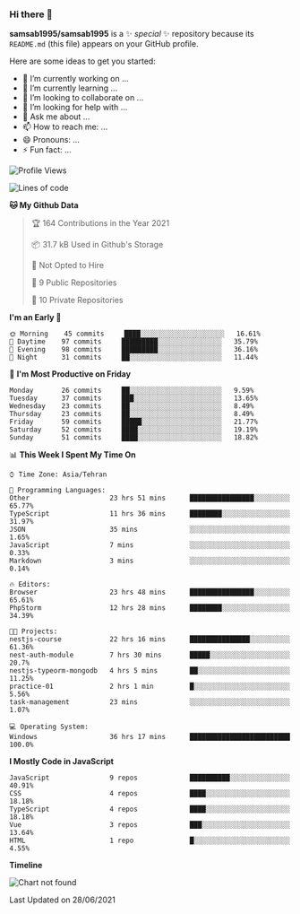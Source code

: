 ### Hi there 👋

**samsab1995/samsab1995** is a ✨ _special_ ✨ repository because its `README.md` (this file) appears on your GitHub profile.

Here are some ideas to get you started:

- 🔭 I’m currently working on ...
- 🌱 I’m currently learning ...
- 👯 I’m looking to collaborate on ...
- 🤔 I’m looking for help with ...
- 💬 Ask me about ...
- 📫 How to reach me: ...
- 😄 Pronouns: ...
- ⚡ Fun fact: ...

<!--START_SECTION:waka-->
![Profile Views](http://img.shields.io/badge/Profile%20Views-0-blue)

![Lines of code](https://img.shields.io/badge/From%20Hello%20World%20I%27ve%20Written-409867%20lines%20of%20code-blue)

**🐱 My Github Data** 

> 🏆 164 Contributions in the Year 2021
 > 
> 📦 31.7 kB Used in Github's Storage 
 > 
> 🚫 Not Opted to Hire
 > 
> 📜 9 Public Repositories 
 > 
> 🔑 10 Private Repositories  
 > 
**I'm an Early 🐤** 

```text
🌞 Morning    45 commits     ████░░░░░░░░░░░░░░░░░░░░░   16.61% 
🌆 Daytime    97 commits     █████████░░░░░░░░░░░░░░░░   35.79% 
🌃 Evening    98 commits     █████████░░░░░░░░░░░░░░░░   36.16% 
🌙 Night      31 commits     ██░░░░░░░░░░░░░░░░░░░░░░░   11.44%

```
📅 **I'm Most Productive on Friday** 

```text
Monday       26 commits     ██░░░░░░░░░░░░░░░░░░░░░░░   9.59% 
Tuesday      37 commits     ███░░░░░░░░░░░░░░░░░░░░░░   13.65% 
Wednesday    23 commits     ██░░░░░░░░░░░░░░░░░░░░░░░   8.49% 
Thursday     23 commits     ██░░░░░░░░░░░░░░░░░░░░░░░   8.49% 
Friday       59 commits     █████░░░░░░░░░░░░░░░░░░░░   21.77% 
Saturday     52 commits     ████░░░░░░░░░░░░░░░░░░░░░   19.19% 
Sunday       51 commits     ████░░░░░░░░░░░░░░░░░░░░░   18.82%

```


📊 **This Week I Spent My Time On** 

```text
⌚︎ Time Zone: Asia/Tehran

💬 Programming Languages: 
Other                    23 hrs 51 mins      ████████████████░░░░░░░░░   65.77% 
TypeScript               11 hrs 36 mins      ████████░░░░░░░░░░░░░░░░░   31.97% 
JSON                     35 mins             ░░░░░░░░░░░░░░░░░░░░░░░░░   1.65% 
JavaScript               7 mins              ░░░░░░░░░░░░░░░░░░░░░░░░░   0.33% 
Markdown                 3 mins              ░░░░░░░░░░░░░░░░░░░░░░░░░   0.14%

🔥 Editors: 
Browser                  23 hrs 48 mins      ████████████████░░░░░░░░░   65.61% 
PhpStorm                 12 hrs 28 mins      ████████░░░░░░░░░░░░░░░░░   34.39%

🐱‍💻 Projects: 
nestjs-course            22 hrs 16 mins      ███████████████░░░░░░░░░░   61.36% 
nest-auth-module         7 hrs 30 mins       █████░░░░░░░░░░░░░░░░░░░░   20.7% 
nestjs-typeorm-mongodb   4 hrs 5 mins        ██░░░░░░░░░░░░░░░░░░░░░░░   11.25% 
practice-01              2 hrs 1 min         █░░░░░░░░░░░░░░░░░░░░░░░░   5.56% 
task-management          23 mins             ░░░░░░░░░░░░░░░░░░░░░░░░░   1.07%

💻 Operating System: 
Windows                  36 hrs 17 mins      █████████████████████████   100.0%

```

**I Mostly Code in JavaScript** 

```text
JavaScript               9 repos             ██████████░░░░░░░░░░░░░░░   40.91% 
CSS                      4 repos             ████░░░░░░░░░░░░░░░░░░░░░   18.18% 
TypeScript               4 repos             ████░░░░░░░░░░░░░░░░░░░░░   18.18% 
Vue                      3 repos             ███░░░░░░░░░░░░░░░░░░░░░░   13.64% 
HTML                     1 repo              █░░░░░░░░░░░░░░░░░░░░░░░░   4.55%

```


**Timeline**

![Chart not found](https://raw.githubusercontent.com/samsab1995/samsab1995/main/charts/bar_graph.png) 


 Last Updated on 28/06/2021
<!--END_SECTION:waka-->
